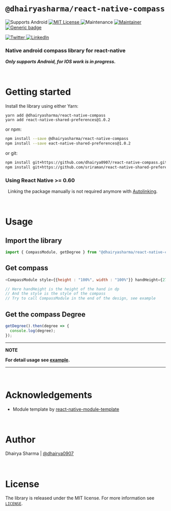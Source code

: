 # `@dhairyasharma/react-native-compass`

![Supports Android](https://img.shields.io/badge/platforms-android%20-lightgrey.svg) [ ![MIT License](https://img.shields.io/npm/l/@react-native-community/netinfo.svg) ](/LICENSE) ![Maintenance](https://img.shields.io/badge/Maintained%3F-yes-green.svg) [ ![Maintainer](https://img.shields.io/badge/maintainer-dhairya0907-blue) ](https://github.com/dhairya0907) [![Generic badge](https://img.shields.io/badge/version-1.0.0-blue.svg)](https://github.com/dhairya0907/react-native-encryption/releases)

[![Twitter](https://img.shields.io/badge/dhairya__0907-%231DA1F2.svg?style=for-the-badge&logo=Twitter&logoColor=white) ](https://twitter.com/dhairya_0907) [ ![LinkedIn](https://img.shields.io/badge/linkedin-%230077B5.svg?style=for-the-badge&logo=linkedin&logoColor=white) ](https://www.linkedin.com/in/dhairyasharma0907/)

### Native android compass library for react-native
***Only supports Android, for IOS work is in progress.***


&nbsp;

# Getting started

Install the library using either Yarn:

```
yarn add @dhairyasharma/react-native-compass
yarn add react-native-shared-preferences@1.0.2
```

or npm:

```sh
npm install --save @dhairyasharma/react-native-compass
npm install --save eact-native-shared-preferences@1.0.2
```

or git:

```sh
npm install git+https://github.com/dhairya0907/react-native-compass.git
npm install git+https://github.com/sriraman/react-native-shared-preferences.git
```

### Using React Native >= 0.60

&nbsp;
Linking the package manually is not required anymore with [Autolinking](https://github.com/react-native-community/cli/blob/master/docs/autolinking.md).

&nbsp;

# Usage

## Import the library

```javascript
import { CompassModule, getDegree } from "@dhairyasharma/react-native-compass";
```

## Get compass
```javascript
<CompassModule style={{height : "100%", width : "100%"}} handHeight={270} />

// Here handHeight is the height of the hand in dp
// And the style is the style of the compass
// Try to call CompassModule in the end of the design, see example
```

## Get the compass Degree
```javascript
getDegree().then(degree => {
  console.log(degree);
});
```

---

**NOTE**

**For detail usage see [example](https://github.com/dhairya0907/react-nativee-compass/blob/a593e7376c48a755a506f972949fe69c48f9aeba/example/src/App.tsx#L1).**

---

&nbsp;

# Acknowledgements
- Module template by [react-native-module-template](https://github.com/demchenkoalex/react-native-module-template)

&nbsp;

# Author

Dhairya Sharma | [@dhairya0907](https://github.com/dhairya0907)

&nbsp;

# License

The library is released under the MIT license. For more information see [`LICENSE`](/LICENSE).
